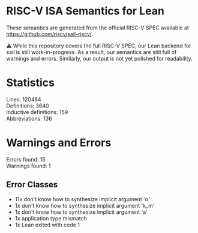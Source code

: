 # RISC-V ISA Semantics for Lean

These semantics are generated from the official RISC-V SPEC available at
https://github.com/riscv/sail-riscv/.

⚠️ While this repository covers the full RISC-V SPEC, our Lean backend for sail
is still work-in-progress. As a result, our semantics are still full of warnings
and errors. Similarly, our output is not yet polished for readability.
# Statistics

Lines: 120484  
Definitions: 3640  
Inductive definitions: 159  
Abbreviations: 136  

# Warnings and Errors

Errors found: 15  
Warnings found: 1  

## Error Classes

- 11x don't know how to synthesize implicit argument 'α'
- 1x don't know how to synthesize implicit argument 'k_m'
- 1x don't know how to synthesize implicit argument 'a'
- 1x application type mismatch
- 1x Lean exited with code 1
